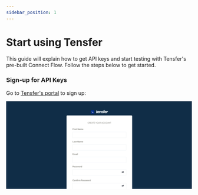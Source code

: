 ```yaml
---
sidebar_position: 1
---
```


# Start using Tensfer

This guide will explain how to get API keys and start testing with Tensfer's pre-built Connect Flow. Follow the steps below to get started.

### Sign-up for API Keys

Go to <a href='https://dash.tensfer.co/auth/signup' className='link' target='blank'>Tensfer's portal</a> to sign up:

![sign up page](../../static/img/signup.png)
